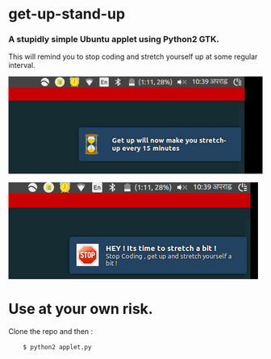 # get-up-stand-up

### A stupidly simple  Ubuntu applet using Python2 GTK.

This will remind you to stop coding and stretch yourself up at some regular interval.

![Start Image](https://raw.githubusercontent.com/drklrd/get-up-stand-up/master/resources/start.png)

![Getup Image](https://raw.githubusercontent.com/drklrd/get-up-stand-up/master/resources/getup.png)

# Use at your own risk.

Clone the repo and then :

```sh
    $ python2 applet.py
```
